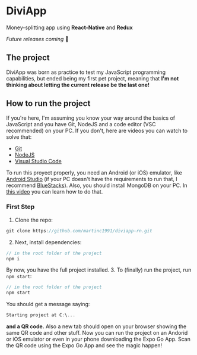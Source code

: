 # DiviApp

Money-splitting app using **React-Native** and **Redux**

_Future releases coming_ 🚀

## The project

DiviApp was born as practice to test my JavaScript programming capabilities, but ended being my first pet project, meaning that **I'm not thinking about letting the current release be the last one!**

## How to run the project

If you're here, I'm assuming you know your way around the basics of JavaScript and you have Git, NodeJS and a code editor (VSC recommended) on your PC. If you don't, here are videos you can watch to solve that:

- [Git](https://www.youtube.com/watch?v=nbFwejIsHlY)
- [NodeJS](https://www.youtube.com/watch?v=1US-P13yKVs)
- [Visual Studio Code](https://www.youtube.com/watch?v=MlIzFUI1QGA)

To run this proyect properly, you need an Android (or iOS) emulator, like [Android Studio](https://developer.android.com/studio) (if your PC doesn't have the requirements to run that, I recommend [BlueStacks](https://www.bluestacks.com/)). Also, you should install MongoDB on your PC. In [this video](https://www.youtube.com/watch?v=FwMwO8pXfq0) you can learn how to do that.

### First Step

1. Clone the repo:

```js
git clone https://github.com/martinc1991/diviapp-rn.git
```

2. Next, install dependencies:

```js
// in the root folder of the project
npm i
```

By now, you have the full project installed. 3. To (finally) run the project, run `npm start`:

```js
// in the root folder of the project
npm start
```

You should get a message saying:

```js
Starting project at C:\...
```

**and a QR code.** Also a new tab should open on your browser showing the same QR code and other stuff. Now you can run the project on an Andorid or iOS emulator or even in your phone downloading the Expo Go App. Scan the QR code using the Expo Go App and see the magic happen!
